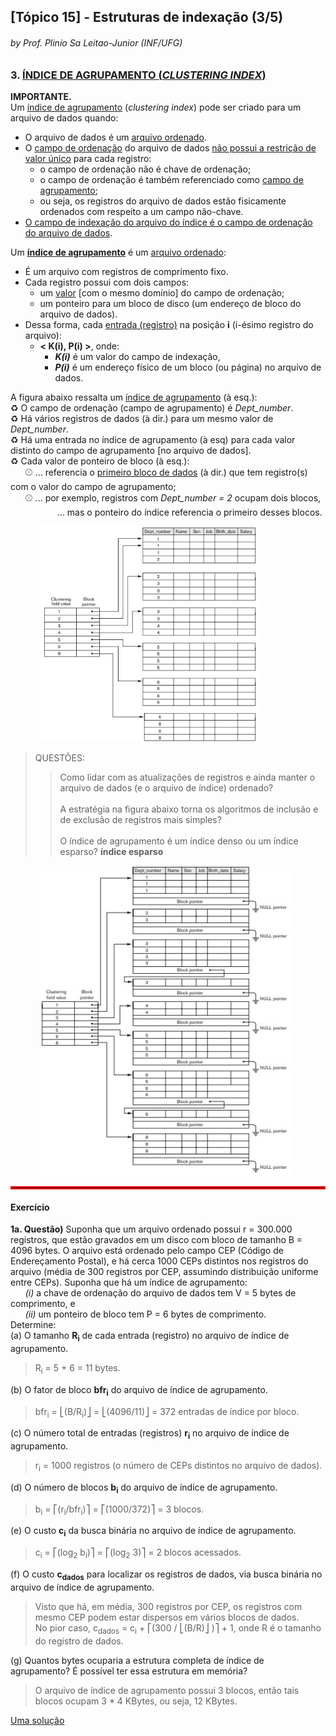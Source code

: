 ## [Tópico 15] - Estruturas de indexação (3/5)
###### *by Prof. Plinio Sa Leitao-Junior (INF/UFG)*


### 3. <ins>ÍNDICE DE AGRUPAMENTO (_CLUSTERING INDEX_)</ins>

**IMPORTANTE.**<br>
Um <ins>índice de agrupamento</ins> (_clustering index_) pode ser criado para um arquivo de dados quando:
- O arquivo de dados é um <ins>arquivo ordenado</ins>.
- O <ins>campo de ordenação</ins> do arquivo de dados <ins>não possui a restrição de valor único</ins> para cada registro:
  - o campo de ordenação não é chave de ordenação;
  - o campo de ordenação é também referenciado como <ins>campo de agrupamento</ins>;
  - ou seja, os registros do arquivo de dados estão fisicamente ordenados com respeito a um campo não-chave.
- <ins>O campo de indexação do arquivo do índice é o campo de ordenação do arquivo de dados</ins>.

Um <ins>**índice de agrupamento**</ins> é um <ins>arquivo ordenado</ins>:
- É um arquivo com registros de comprimento fixo.
- Cada registro possui com dois campos:
  - um <ins>valor</ins> [com o mesmo domínio] do campo de ordenação;
  - um ponteiro para um bloco de disco (um endereço de bloco do arquivo de dados).
- Dessa forma, cada <ins>entrada (registro)</ins> na posição **i** (i-ésimo registro do arquivo):
  - **< K(i), P(i) >**, onde:
    - **_K(i)_** é um valor do campo de indexação,
    - **_P(i)_** é um endereço físico de um bloco (ou página) no arquivo de dados.

A figura abaixo ressalta um <ins>índice de agrupamento</ins> (à esq.):<br>
&#x267B; O campo de ordenação (campo de agrupamento) é _Dept_number_.<br>
&#x267B; Há vários registros de dados (à dir.) para um mesmo valor de _Dept_number_.<br>
&#x267B; Há uma entrada no índice de agrupamento (à esq) para cada valor distinto do campo de agrupamento [no arquivo de dados].<br>
&#x267B; Cada valor de ponteiro de bloco (à esq.):<br>
&nbsp;&nbsp;&nbsp;&nbsp;&nbsp;&nbsp;&#x26BE; ... referencia o <ins>primeiro bloco de dados</ins> (à dir.) que tem registro(s) com o valor do campo de agrupamento;<br>
&nbsp;&nbsp;&nbsp;&nbsp;&nbsp;&nbsp;&#x26BE; ... por exemplo, registros com _Dept_number = 2_ ocupam dois blocos,<br>
&nbsp;&nbsp;&nbsp;&nbsp;&nbsp;&nbsp;&nbsp;&nbsp;&nbsp;&nbsp;&nbsp;&nbsp;&nbsp;&nbsp;&nbsp;&nbsp;&nbsp;&nbsp; ... mas o ponteiro do índice referencia o primeiro desses blocos.

&nbsp;&nbsp;&nbsp;&nbsp;&nbsp;&nbsp;&nbsp;&nbsp;&nbsp;&nbsp;&nbsp;&nbsp;<img src="../media/arquivo-35.jpg" width="350">

> QUESTÕES:<br>
>> Como lidar com as atualizações de registros e ainda manter o arquivo de dados (e o arquivo de índice) ordenado?<br><br>
>> A estratégia na figura abaixo torna os algoritmos de inclusão e de exclusão de registros mais simples?<br><br>
>> O índice de agrupamento é um índice denso ou um índice esparso? **índice esparso**

&nbsp;&nbsp;&nbsp;&nbsp;&nbsp;&nbsp;&nbsp;&nbsp;&nbsp;&nbsp;&nbsp;&nbsp;<img src="../media/arquivo-36.jpg" width="400">

<hr style="border:2px solid red">

#### Exercício

**1a. Questão)** Suponha que um arquivo ordenado possui r = 300.000 registros, que estão gravados em um disco com bloco de tamanho B = 4096 bytes. O arquivo está ordenado pelo campo CEP (Código de Endereçamento Postal), e há cerca 1000 CEPs distintos nos registros do arquivo (média de 300 registros por CEP, assumindo distribuição uniforme entre CEPs). Suponha que há um índice de agrupamento:<br>
&nbsp;&nbsp;&nbsp;&nbsp;&nbsp;&nbsp;_(i)_ a chave de ordenação do arquivo de dados tem V = 5 bytes de comprimento, e<br>
&nbsp;&nbsp;&nbsp;&nbsp;&nbsp;&nbsp;_(ii)_ um ponteiro de bloco tem P = 6 bytes de comprimento.<br>
Determine:<br>
(a) O tamanho **R<sub>i</sub>** de cada entrada (registro) no arquivo de índice de agrupamento.<br>

> R<sub>i</sub> = 5 + 6 = 11 bytes.

(b) O fator de bloco **bfr<sub>i</sub>** do arquivo de índice de agrupamento.<br>

> bfr<sub>i</sub> =  ⎣(B/R<sub>i</sub>)⎦ = ⎣(4096/11)⎦ = 372 entradas de índice por bloco.

(c) O número total de entradas (registros) **r<sub>i</sub>** no arquivo de índice de agrupamento.<br>

> r<sub>i</sub> = 1000 registros (o número de CEPs distintos no arquivo de dados).

(d) O número de blocos **b<sub>i</sub>** do arquivo de índice de agrupamento.<br>

> b<sub>i</sub> = ⎡(r<sub>i</sub>/bfr<sub>i</sub>)⎤ = ⎡(1000/372)⎤ = 3 blocos.

(e) O custo **c<sub>i</sub>** da busca binária no arquivo de índice de agrupamento.<br>

> c<sub>i</sub> =  ⎡(log<sub>2</sub> b<sub>i</sub>)⎤ = ⎡(log<sub>2</sub> 3)⎤ = 2 blocos acessados.

(f) O custo **c<sub>dados</sub>** para localizar os registros de dados, via busca binária no arquivo de índice de agrupamento.<br>

> Visto que há, em média, 300 registros por CEP, os registros com mesmo CEP podem estar dispersos em vários blocos de dados.<br>
No pior caso, c<sub>dados</sub> = c<sub>i</sub> +  ⎡(300 / ⎣(B/R)⎦ )⎤ + 1, onde R é o tamanho do registro de dados.

(g) Quantos bytes ocuparia a estrutura completa de índice de agrupamento? É possível ter essa estrutura em memória?  

> O arquivo de índice de agrupamento possui 3 blocos, então tais blocos ocupam 3 * 4 KBytes, ou seja, 12 KBytes.

[Uma solução](./topico-15solucao-01.md)
